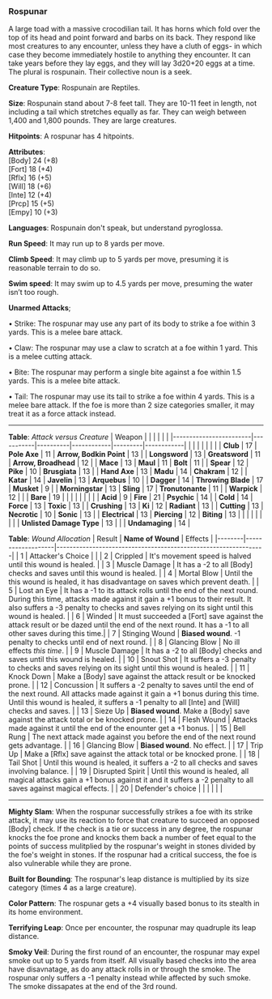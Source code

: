 ### Rospunar
A large toad with a massive crocodilian tail. It has horns which fold over the top of its head and point forward and barbs on its back. They respond like most creatures to any encounter, unless they have a cluth of eggs- in which case they become immediately hostile to anything they encounter. It can take years before they lay eggs, and they will lay 3d20+20 eggs at a time. The plural is rospunain. Their collective noun is a seek.

**Creature Type**: Rospunain are Reptiles.

**Size**: Rospunain stand about 7-8 feet tall. They are 10-11 feet in length, not including a tail which stretches equally as far. They can weigh between 1,400 and 1,800 pounds. They are large creatures.

**Hitpoints**: A rospunar has 4 hitpoints.

**Attributes**:  
[Body] 24 (+8)  
[Fort] 18 (+4)  
[Rflx] 16 (+5)  
[Will] 18 (+6)  
[Inte] 12 (+4)  
[Prcp] 15 (+5)  
[Empy] 10 (+3)  

**Languages**: Rospunain don't speak, but understand pyroglossa.

**Run Speed**: It may run up to 8 yards per move.

**Climb Speed**: It may climb up to 5 yards per move, presuming it is reasonable terrain to do so.

**Swim speed**: It may swim up to 4.5 yards per move, presuming the water isn’t too rough.

**Unarmed Attacks**;

 • Strike: The rospunar may use any part of its body to strike a foe within 3 yards. This is a melee bare attack.

 • Claw: The rospunar may use a claw to scratch at a foe within 1 yard. This is a melee cutting attack.

 • Bite: The rospunar may perform a single bite against a foe within 1.5 yards. This is a melee bite attack.

 • Tail: The rospunar may use its tail to strike a foe within 4 yards. This is a melee bare attack. If the foe is more than 2 size categories smaller, it may treat it as a force attack instead.

-----

**Table**: *Attack versus Creature*
| Weapon                 |          |            |         |            |         |
|------------------------|-----------|----------|------------|---------|------------|
|                        |          |            |         |            |         |
| **Club**                   | 17     | **Pole Axe**       | 11     | **Arrow, Bodkin Point**    | 13    |
| **Longsword**              | 13     | **Greatsword**     | 11     | **Arrow, Broadhead**       | 12    |
| **Mace**                   | 13     | **Maul**           | 11     | **Bolt**                   | 11    |
| **Spear**                  | 12     | **Pike**           | 10     | **Brusgiata**              | 13    |
| **Hand Axe**               | 13     | **Madu**           | 14     | **Chakram**                | 12    |
| **Katar**                  | 14     | **Javelin**        | 13     | **Arquebus**               | 10    |
| **Dagger**                 | 14     | **Throwing Blade** | 17     | **Musket**                 | 9     |
| **Morningstar**            | 13     | **Sling**          | 17     | **Tronutonante**           | 11    |
| **Warpick**                | 12     |                    |        |   **Bare**                 | 19    |
|                        |           |          |            |         |            |
| **Acid**                   | 9      | **Fire**             | 21     | **Psychic**       | 14     |
| **Cold**                   | 14     | **Force**            | 13     | **Toxic**         | 13     |
| **Crushing**               | 13     | **Ki**               | 12     | **Radiant**       | 13     |
| **Cutting**                | 13     | **Necrotic**         | 10     | **Sonic**         | 13     |
| **Electrical**             | 13     | **Piercing**         | 12     | **Biting**        | 13    |
|                        |           |          |            |         |            |
| **Unlisted Damage Type**   | 13     |                      |        | **Undamaging** | 14 |



**Table**: *Wound Allocation*
| Result | **Name of Wound** | Effects                                                        |
|--------|-------------------|----------------------------------------------------------------|
|   1    | Attacker's Choice |                                                                |
|   2    | Crippled          | It's movement speed is halved until this wound is healed.      |
|   3    | Muscle Damage     | It has a -2 to all [Body] checks and saves until this wound is healed. |
|   4    | Mortal Blow       | Until the this wound is healed, it has disadvantage on saves which prevent death. |
|   5    | Lost an Eye       | It has a -1 to its attack rolls until the end of the next round. During this time, attacks made against it gain a +1 bonus to their result. It also suffers a -3 penalty to checks and saves relying on its sight until this wound is healed. |
|   6    | Winded            | It must succeeded a [Fort] save against the attack result or be dazed until the end of the next round. It has a -1 to all other saves during this time.|
|   7    | Stinging Wound    | **Biased wound**. -1 penalty to checks until end of next round. |
|   8    | Glancing Blow     | No ill effects _this time_.                                     |
|   9    | Muscle Damage     | It has a -2 to all [Body] checks and saves until this wound is healed. |
|   10   | Snout Shot        | It suffers a -3 penalty to checks and saves relying on its sight until this wound is healed. |
|   11   | Knock Down        | Make a [Body] save against the attack result or be knocked prone. |
|   12   | Concussion        | It suffers a -2 penalty to saves until the end of the next round. All attacks made against it gain a +1 bonus during this time. Until this wound is healed, it suffers a -1 penalty to all [Inte] and [Will] checks and saves. |
|   13   | Sieze Up          | **Biased wound**. Make a [Body] save against the attack total or be knocked prone. |
|   14   | Flesh Wound       | Attacks made against it until the end of the enounter get a +1 bonus. |
|   15   | Bell Rung         | The next attack made against you before the end of the next round gets advantage.  |
|   16   | Glancing Blow     | **Biased wound**. No effect. |
|   17   | Trip Up           | Make a [Rflx] save against the attack total or be knocked prone.                                  |
|   18   | Tail Shot         | Until this wound is healed, it suffers a -2 to all checks and saves involving balance. |
|   19   | Disrupted Spirit  | Until this wound is healed, all magical attacks gain a +1 bonus against it and it suffers a -2 penalty to all saves against magical effects. |
|   20   | Defender's choice |                                   |
|        |                                                |                                   |

-----

**Mighty Slam**: When the rospunar successfully strikes a foe with its strike attack, it may use its reaction to force that creature to succeed an opposed [Body] check. If the check is a tie or success in any degree, the rospunar knocks the foe prone and knocks them back a number of feet equal to the points of success mulitplied by the rospunar's weight in stones divided by the foe's weight in stones. If the rospunar had a critical success, the foe is also vulnerable while they are prone.

**Built for Bounding**: The rospunar's leap distance is multiplied by its size category (times 4 as a large creature).

**Color Pattern**: The rospunar gets a +4 visually based bonus to its stealth in its home environment.

**Terrifying Leap**: Once per encounter, the rospunar may quadruple its leap distance.

**Smoky Veil**: During the first round of an encounter, the rospunar may expel smoke out up to 5 yards from itself. All visually based checks into the area have disavnatage, as do any attack rolls in or through the smoke. The rospunar only suffers a -1 penalty instead while affected by such smoke. The smoke dissapates at the end of the 3rd round.
